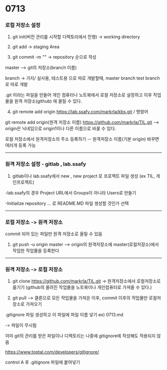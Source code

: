 # 0713

### 로컬 저장소 설정

1. git init(버전 관리를 시작할 디렉토리에서 진행) -> working directory

2. git add -> staging Area

3. git commit -m "" -> repository 순으로 작성

master --> git의 저장소(branch 이름)

branch -> 가지/ 실사용, 테스트용 으로 따로 개발할때, master branch test branch로 따로 개발

.git 이라는 파일을 만들어 개인 컴퓨터나 노트북에서 로컬 저장소로 설정하고 이후 작업물을 원격 저장소(github) 에 올릴 수 있다.

4. git remote add origin https://lab.ssafy.com/markrla/kbs.git / 명령어

git remote add origin(원격 저장소 이름) https://github.com/markrla/TIL.git  --> origin은 닉네임으로 origin1이나 다른 이름으로 바꿀 수 있다.

로컬 저장소에서 원격저장소의 주소 등록하기 -- 원격저장소 이름(기본 origin) 바꾸면 여러개 등록 가능

---
### 원격 저장소 설정 - gitlab , lab.ssafy

1. gitlab이나 lab.ssafy에서 new , new project 로 프로젝트 파일 생성 (ex TIL, 개인프로젝트) 

-lab.ssafy의 경우 Project URL에서 Groups이 아니라 Users로 만들기

-Initialize repository ... 로 README.MD 파일 생성할 것인가 선택 


---
### 로컬 저장소 -> 원격 저장소

commit 되어 있는 파일만 원격 저장소로 올릴 수 있음 

1. git push -u origin master  --> origin의 원격저장소에 master(로컬저장소)에서 작업한 작업물을 등록한다


---
### 원격 저장소 -> 로컬 저장소

1. git clone https://github.com/markrla/TIL.git  -> 원격저장소에서 로컬저장소로 옮기기 (github의 올려진 작업물을 노트북이나 개인컴퓨터로 가져올 수 있다.)

2. git pull --> 클론으로 모든 작업물을 가져온 이후, commit 이후의 작업물만 로컬저장소로 가져오기

.gitignore 파일 생성하고 이 파일에 파일 이름 넣기 ex) 0713.md

-> 파일이 무시됨

이미 git의 관리를 받은 파일이나 디렉토리는 나중에 gitignore에 작성해도 적용되지 않음

https://www.toptal.com/developers/gitignore/

control A 후 .gitignore 파일에 붙여넣기



